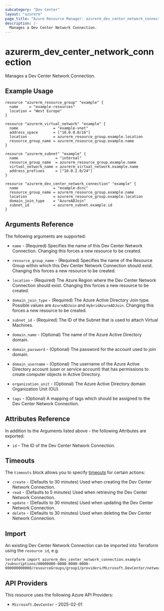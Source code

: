 ```yaml
---
subcategory: "Dev Center"
layout: "azurerm"
page_title: "Azure Resource Manager: azurerm_dev_center_network_connection"
description: |-
  Manages a Dev Center Network Connection.
---
```


# azurerm_dev_center_network_connection

Manages a Dev Center Network Connection.

## Example Usage

```hcl
resource "azurerm_resource_group" "example" {
  name     = "example-resources"
  location = "West Europe"
}

resource "azurerm_virtual_network" "example" {
  name                = "example-vnet"
  address_space       = ["10.0.0.0/16"]
  location            = azurerm_resource_group.example.location
  resource_group_name = azurerm_resource_group.example.name
}

resource "azurerm_subnet" "example" {
  name                 = "internal"
  resource_group_name  = azurerm_resource_group.example.name
  virtual_network_name = azurerm_virtual_network.example.name
  address_prefixes     = ["10.0.2.0/24"]
}

resource "azurerm_dev_center_network_connection" "example" {
  name                = "example-dcnc"
  resource_group_name = azurerm_resource_group.example.name
  location            = azurerm_resource_group.example.location
  domain_join_type    = "AzureADJoin"
  subnet_id           = azurerm_subnet.example.id
}
```

## Arguments Reference

The following arguments are supported:

* `name` - (Required) Specifies the name of this Dev Center Network Connection. Changing this forces a new resource to be created.

* `resource_group_name` - (Required) Specifies the name of the Resource Group within which this Dev Center Network Connection should exist. Changing this forces a new resource to be created.

* `location` - (Required) The Azure Region where the Dev Center Network Connection should exist. Changing this forces a new resource to be created.

* `domain_join_type` - (Required) The Azure Active Directory Join type. Possible values are `AzureADJoin` and `HybridAzureADJoin`. Changing this forces a new resource to be created.

* `subnet_id` - (Required) The ID of the Subnet that is used to attach Virtual Machines.

* `domain_name` - (Optional) The name of the Azure Active Directory domain.

* `domain_password` - (Optional) The password for the account used to join domain.

* `domain_username` - (Optional) The username of the Azure Active Directory account (user or service account) that has permissions to create computer objects in Active Directory.

* `organization_unit` - (Optional) The Azure Active Directory domain Organization Unit (OU).

* `tags` - (Optional) A mapping of tags which should be assigned to the Dev Center Network Connection.

## Attributes Reference

In addition to the Arguments listed above - the following Attributes are exported:

* `id` - The ID of the Dev Center Network Connection.

## Timeouts

The `timeouts` block allows you to specify [timeouts](https://www.terraform.io/docs/configuration/resources.html#timeouts) for certain actions:

* `create` - (Defaults to 30 minutes) Used when creating the Dev Center Network Connection.
* `read` - (Defaults to 5 minutes) Used when retrieving the Dev Center Network Connection.
* `update` - (Defaults to 30 minutes) Used when updating the Dev Center Network Connection.
* `delete` - (Defaults to 30 minutes) Used when deleting the Dev Center Network Connection.

## Import

An existing Dev Center Network Connection can be imported into Terraform using the `resource id`, e.g.

```shell
terraform import azurerm_dev_center_network_connection.example /subscriptions/00000000-0000-0000-0000-000000000000/resourceGroups/group1/providers/Microsoft.DevCenter/networkConnections/networkConnection1
```

## API Providers
<!-- This section is generated, changes will be overwritten -->
This resource uses the following Azure API Providers:

* `Microsoft.DevCenter` - 2025-02-01
